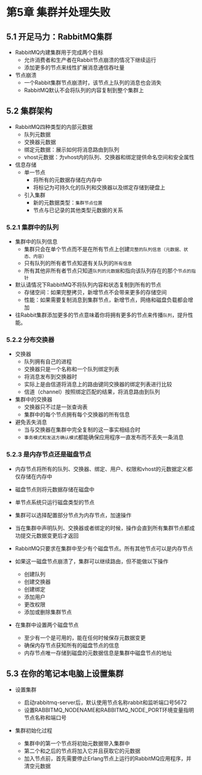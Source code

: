 

# 第5章 集群并处理失败


## 5.1 开足马力：RabbitMQ集群

* RabbitMQ内建集群用于完成两个目标
  * 允许消费者和生产者在Rabbit节点崩溃的情况下继续运行
  * 添加更多的节点来线性扩展消息通信吞吐量
* 节点崩溃
  * 一个Rabbit集群节点崩溃时，该节点上队列的消息也会消失
  * RabbitMQ默认不会将队列的内容复制到整个集群上

## 5.2 集群架构

* RabbitMQ四种类型的内部元数据
  * 队列元数据
  * 交换器元数据
  * 绑定元数据：展示如何将消息路由到队列
  * vhost元数据：为vhost内的队列、交换器和绑定提供命名空间和安全属性
* 信息存储
  * 单一节点
    * 将所有的元数据存储在内存中
    * 将标记为可持久化的队列和交换器以及绑定存储到硬盘上
  * 引入集群
    * 新的元数据类型：`集群节点位置`
    * 节点与已记录的其他类型元数据的关系

### 5.2.1 集群中的队列

* 集群中的队列信息
  * 集群只会在单个节点而不是在所有节点上创建`完整的队列信息（元数据、状态、内容）`
  * 只有队列的所有者节点知道有关队列的`所有信息`
  * 所有其他非所有者节点只知道`队列的元数据`和指向该队列存在的那个`节点的指针`
* 默认请情况下RabbitMQ不将队列内容和状态复制到所有的节点
  * 存储空间：如果完整拷贝，新增节点不会带来更多的存储空间
  * 性能：如果需要复制消息到集群节点，新增节点，网络和磁盘负载都会增加
* 往Rabbit集群添加更多的节点意味着你将拥有更多的节点来传播`队列`，提升性能。

### 5.2.2 分布交换器

* 交换器
  * 队列拥有自己的进程
  * 交换器只是一个名称和一个队列绑定列表
  * 将消息发布到交换器时
  * 实际上是由信道将消息上的路由键同交换器的绑定列表进行比较
  * 信道（channel）按照绑定匹配的结果，将消息路由到队列
* 集群中的交换器
  * 交换器只不过是一张查询表
  * 集群中的每个节点拥有每个交换器的所有信息
* 避免丢失消息
  * 当与交换器在集群中完全复制的这一事实相结合时
  * `事务模式和发送方确认模式`都能确保应用程序一直发布而不丢失一条消息

### 5.2.3 是内存节点还是磁盘节点

* 内存节点将所有的队列、交换器、绑定、用户、权限和vhost的元数据定义都仅存储在内存中
* 磁盘节点则将元数据存储在磁盘中
* 单节点系统只运行磁盘类型的节点
* 集群可以选择配置部分节点为内存节点，加速操作

* 当在集群中声明队列、交换器或者绑定的时候，操作会直到所有集群节点都成功提交元数据变更后才返回
* RabbitMQ只要求在集群中至少有个磁盘节点。所有其他节点可以是内存节点

* 如果这一磁盘节点崩溃了，集群可以继续路由，但不能做以下操作
  * 创建队列
  * 创建交换器
  * 创建绑定
  * 添加用户
  * 更改权限
  * 添加或删除集群节点

* 在集群中设置两个磁盘节点
  * 至少有一个是可用的，能在任何时候保存元数据变更
  * 确保内存节点获知所有的磁盘节点的信息
  * 内存节点唯一存储到磁盘的元数据信息是集群中磁盘节点的地址

## 5.3 在你的笔记本电脑上设置集群

* 设置集群
  * 启动rabbitmq-server后，默认使用节点名称rabbit和监听端口号5672
  * 设置RABBITMQ_NODENAME和RABBITMQ_NODE_PORT环境变量指明节点名称和端口号

* 集群初始化过程
  * 集群中的第一个节点将初始元数据带入集群中
  * 第二个和之后的节点将加入它并且获取它的元数据
  * 加入节点前，首先需要停止Erlang节点上运行的RabbitMQ应用程序，并清空元数据
  